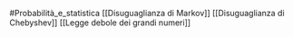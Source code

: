 #Probabilità_e_statistica 
[[Disuguaglianza di Markov]]
[[Disuguaglianza di Chebyshev]]
[[Legge debole dei grandi numeri]]
